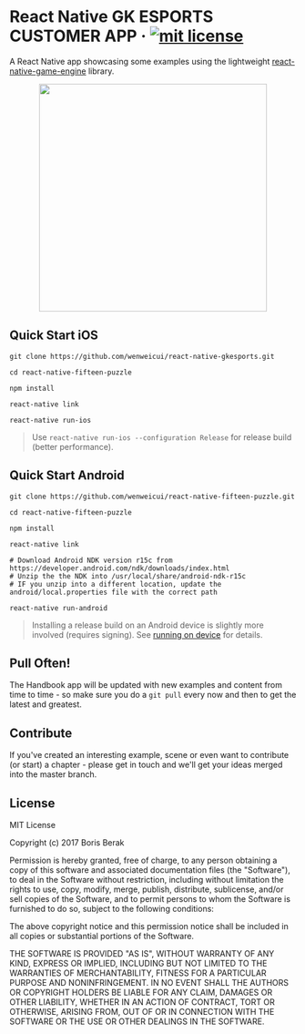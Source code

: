 
# React Native GK ESPORTS CUSTOMER APP &middot; [![mit license](https://img.shields.io/badge/license-MIT-50CB22.svg)](https://opensource.org/licenses/MIT)

A React Native app showcasing some examples using the lightweight [react-native-game-engine](https://github.com/bberak/react-native-game-engine) library.

<p align="center">
    <img src="https://cdn.dribbble.com/users/1168645/screenshots/4254423/gkmock.png" height="400" />
</p>


## Quick Start iOS

```
git clone https://github.com/wenweicui/react-native-gkesports.git

cd react-native-fifteen-puzzle

npm install

react-native link

react-native run-ios
```

> Use ```react-native run-ios --configuration Release``` for release build (better performance).

## Quick Start Android

```
git clone https://github.com/wenweicui/react-native-fifteen-puzzle.git

cd react-native-fifteen-puzzle

npm install

react-native link

# Download Android NDK version r15c from https://developer.android.com/ndk/downloads/index.html
# Unzip the the NDK into /usr/local/share/android-ndk-r15c
# IF you unzip into a different location, update the android/local.properties file with the correct path

react-native run-android
```

> Installing a release build on an Android device is slightly more involved (requires signing). See [running on device](https://facebook.github.io/react-native/docs/running-on-device.html) for details.

## Pull Often!

The Handbook app will be updated with new examples and content from time to time - so make sure you do a ```git pull``` every now and then to get the latest and greatest.

## Contribute

If you've created an interesting example, scene or even want to contribute (or start) a chapter - please get in touch and we'll get your ideas merged into the master branch.

## License

MIT License

Copyright (c) 2017 Boris Berak

Permission is hereby granted, free of charge, to any person obtaining a copy
of this software and associated documentation files (the "Software"), to deal
in the Software without restriction, including without limitation the rights
to use, copy, modify, merge, publish, distribute, sublicense, and/or sell
copies of the Software, and to permit persons to whom the Software is
furnished to do so, subject to the following conditions:

The above copyright notice and this permission notice shall be included in all
copies or substantial portions of the Software.

THE SOFTWARE IS PROVIDED "AS IS", WITHOUT WARRANTY OF ANY KIND, EXPRESS OR
IMPLIED, INCLUDING BUT NOT LIMITED TO THE WARRANTIES OF MERCHANTABILITY,
FITNESS FOR A PARTICULAR PURPOSE AND NONINFRINGEMENT. IN NO EVENT SHALL THE
AUTHORS OR COPYRIGHT HOLDERS BE LIABLE FOR ANY CLAIM, DAMAGES OR OTHER
LIABILITY, WHETHER IN AN ACTION OF CONTRACT, TORT OR OTHERWISE, ARISING FROM,
OUT OF OR IN CONNECTION WITH THE SOFTWARE OR THE USE OR OTHER DEALINGS IN THE
SOFTWARE.
